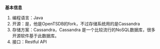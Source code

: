 **基本信息**

1. 编程语言：Java
2. 开源：是，他是OpenTSDB的fork，不过存储系统用的是Cassandra
3. 存储方案：Cassandra，Cassandra 是一个比较流行的NoSQL数据库，很多开源软件基于此数据库。
4. 接口：Restful API

